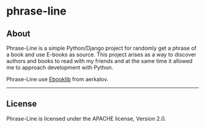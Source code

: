 # phrase-line

## About
Phrase-Line is a simple Python/Django project for randomly get a phrase of a book and use E-books as source.
This project arises as a way to discover authors and books to read with my friends and at the same time it allowed me to approach development with Python.

Phrase-Line use [Ebooklib](https://github.com/aerkalov/ebooklib) from aerkalov.

___

## License
Phrase-Line is licensed under the APACHE license, Version 2.0.
